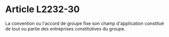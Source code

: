 # Article L2232-30

La convention ou l'accord de groupe fixe son champ d'application constitué de tout ou partie des entreprises constitutives du groupe.